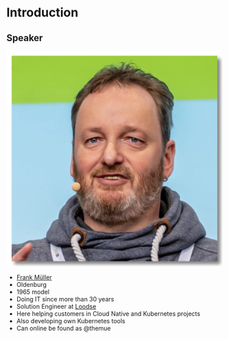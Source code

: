 # Introduction

## Speaker

![Frank Müller](https://github.com/themue/workshop-go/raw/master/introduction/speaker/themue.jpg "Frank Müller")

* [Frank Müller](https://themue.dev)
* Oldenburg
* 1965 model
* Doing IT since more than 30 years
* Solution Engineer at [Loodse](https://www.loodse.com/)
* Here helping customers in Cloud Native and Kubernetes projects
* Also developing own Kubernetes tools
* Can online be found as @themue
